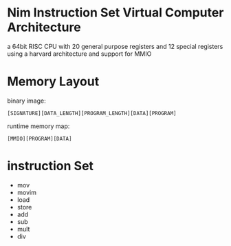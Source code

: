 # Nim Instruction Set Virtual Computer Architecture

a 64bit RISC CPU with 20 general purpose registers and 12 special registers
using a harvard architecture and support for MMIO

# Memory Layout
binary image:
  ```
  [SIGNATURE][DATA_LENGTH][PROGRAM_LENGTH][DATA][PROGRAM]
  ```
runtime memory map:
  ```
  [MMIO][PROGRAM][DATA]
  ```
# instruction Set
- mov
- movim
- load
- store
- add
- sub
- mult
- div
